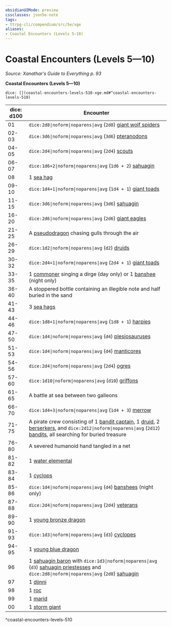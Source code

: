 ```yaml
---
obsidianUIMode: preview
cssclasses: json5e-note
tags:
- ttrpg-cli/compendium/src/5e/xge
aliases:
- Coastal Encounters (Levels 5—10)
---
```

# Coastal Encounters (Levels 5—10)
*Source: Xanathar's Guide to Everything p. 93* 

**Coastal Encounters (Levels 5—10)**

`dice: [](coastal-encounters-levels-510-xge.md#^coastal-encounters-levels-510)`

| dice: d100 | Encounter |
|------------|-----------|
| 01 | `dice:2d8\|noform\|noparens\|avg` (`2d8`) [giant wolf spiders](/3-Mechanics/CLI/Compendium/bestiary/beast/giant-wolf-spider.md) |
| 02-03 | `dice:3d6\|noform\|noparens\|avg` (`3d6`) [pteranodons](/3-Mechanics/CLI/Compendium/bestiary/beast/pteranodon.md) |
| 04-05 | `dice:2d4\|noform\|noparens\|avg` (`2d4`) [scouts](/3-Mechanics/CLI/Compendium/bestiary/humanoid/scout.md) |
| 06-07 | `dice:1d6+2\|noform\|noparens\|avg` (`1d6 + 2`) [sahuagin](/3-Mechanics/CLI/Compendium/bestiary/humanoid/sahuagin.md) |
| 08 | 1 [sea hag](/3-Mechanics/CLI/Compendium/bestiary/fey/sea-hag.md) |
| 09-10 | `dice:1d4+1\|noform\|noparens\|avg` (`1d4 + 1`) [giant toads](/3-Mechanics/CLI/Compendium/bestiary/beast/giant-toad.md) |
| 11-15 | `dice:3d6\|noform\|noparens\|avg` (`3d6`) [sahuagin](/3-Mechanics/CLI/Compendium/bestiary/humanoid/sahuagin.md) |
| 16-20 | `dice:2d6\|noform\|noparens\|avg` (`2d6`) [giant eagles](/3-Mechanics/CLI/Compendium/bestiary/beast/giant-eagle.md) |
| 21-25 | A [pseudodragon](/3-Mechanics/CLI/Compendium/bestiary/dragon/pseudodragon.md) chasing gulls through the air |
| 26-29 | `dice:1d2\|noform\|noparens\|avg` (`d2`) [druids](/3-Mechanics/CLI/Compendium/bestiary/humanoid/druid.md) |
| 30-32 | `dice:2d4+1\|noform\|noparens\|avg` (`2d4 + 1`) [giant toads](/3-Mechanics/CLI/Compendium/bestiary/beast/giant-toad.md) |
| 33-35 | 1 [commoner](/3-Mechanics/CLI/Compendium/bestiary/humanoid/commoner.md) singing a dirge (day only) or 1 [banshee](/3-Mechanics/CLI/Compendium/bestiary/undead/banshee.md) (night only) |
| 36-40 | A stoppered bottle containing an illegible note and half buried in the sand |
| 41-43 | 3 [sea hags](/3-Mechanics/CLI/Compendium/bestiary/fey/sea-hag.md) |
| 44-46 | `dice:1d8+1\|noform\|noparens\|avg` (`1d8 + 1`) [harpies](/3-Mechanics/CLI/Compendium/bestiary/monstrosity/harpy.md) |
| 47-50 | `dice:1d4\|noform\|noparens\|avg` (`d4`) [plesiosauruses](/3-Mechanics/CLI/Compendium/bestiary/beast/plesiosaurus.md) |
| 51-53 | `dice:1d4\|noform\|noparens\|avg` (`d4`) [manticores](/3-Mechanics/CLI/Compendium/bestiary/monstrosity/manticore.md) |
| 54-56 | `dice:2d4\|noform\|noparens\|avg` (`2d4`) [ogres](/3-Mechanics/CLI/Compendium/bestiary/giant/ogre.md) |
| 57-60 | `dice:1d10\|noform\|noparens\|avg` (`d10`) [griffons](/3-Mechanics/CLI/Compendium/bestiary/monstrosity/griffon.md) |
| 61-65 | A battle at sea between two galleons |
| 66-70 | `dice:1d4+3\|noform\|noparens\|avg` (`1d4 + 3`) [merrow](/3-Mechanics/CLI/Compendium/bestiary/monstrosity/merrow.md) |
| 71-75 | A pirate crew consisting of 1 [bandit captain](/3-Mechanics/CLI/Compendium/bestiary/humanoid/bandit-captain.md), 1 [druid](/3-Mechanics/CLI/Compendium/bestiary/humanoid/druid.md), 2 [berserkers](/3-Mechanics/CLI/Compendium/bestiary/humanoid/berserker.md), and `dice:2d12\|noform\|noparens\|avg` (`2d12`) [bandits](/3-Mechanics/CLI/Compendium/bestiary/humanoid/bandit.md), all searching for buried treasure |
| 76-80 | A severed humanoid hand tangled in a net |
| 81-82 | 1 [water elemental](/3-Mechanics/CLI/Compendium/bestiary/elemental/water-elemental.md) |
| 83-84 | 1 [cyclops](/3-Mechanics/CLI/Compendium/bestiary/giant/cyclops.md) |
| 85-86 | `dice:1d4\|noform\|noparens\|avg` (`d4`) [banshees](/3-Mechanics/CLI/Compendium/bestiary/undead/banshee.md) (night only) |
| 87-88 | `dice:2d4\|noform\|noparens\|avg` (`2d4`) [veterans](/3-Mechanics/CLI/Compendium/bestiary/humanoid/veteran.md) |
| 89-90 | 1 [young bronze dragon](/3-Mechanics/CLI/Compendium/bestiary/dragon/young-bronze-dragon.md) |
| 91-93 | `dice:1d3\|noform\|noparens\|avg` (`d3`) [cyclopes](/3-Mechanics/CLI/Compendium/bestiary/giant/cyclops.md) |
| 94-95 | 1 [young blue dragon](/3-Mechanics/CLI/Compendium/bestiary/dragon/young-blue-dragon.md) |
| 96 | 1 [sahuagin baron](/3-Mechanics/CLI/Compendium/bestiary/humanoid/sahuagin-baron.md) with `dice:1d3\|noform\|noparens\|avg` (`d3`) [sahuagin priestesses](/3-Mechanics/CLI/Compendium/bestiary/humanoid/sahuagin-priestess.md) and `dice:2d8\|noform\|noparens\|avg` (`2d8`) [sahuagin](/3-Mechanics/CLI/Compendium/bestiary/humanoid/sahuagin.md) |
| 97 | 1 [djinni](/3-Mechanics/CLI/Compendium/bestiary/elemental/djinni.md) |
| 98 | 1 [roc](/3-Mechanics/CLI/Compendium/bestiary/monstrosity/roc.md) |
| 99 | 1 [marid](/3-Mechanics/CLI/Compendium/bestiary/elemental/marid.md) |
| 00 | 1 [storm giant](/3-Mechanics/CLI/Compendium/bestiary/giant/storm-giant.md) |
^coastal-encounters-levels-510